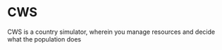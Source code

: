 CWS
===

CWS is a country simulator, wherein you manage resources and decide what the population does
